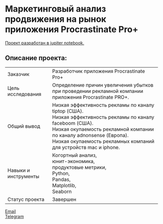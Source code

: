 # Маркетинговый анализ продвижения на рынок приложения Procrastinate Pro+

[Проект разработан в jupiter notebook.](https://github.com/data-analyst-mr/yandex-projects/blob/main/procrastinatepro/procrastinate_pro.ipynb)<br/>

## Описание проекта:
|   |  |
|---------------|-------------------|
|Заказчик | Разработчик приложения Procrastinate Pro+|
|Цель исследования| Определение причин увеличения убытков при проведении рекламной компании приложения Procrastinate PRO+.|
|Общий вывод|Низкая эффективность рекламы по каналу tiptop (США).<br/>Низкая эффективность рекламы по каналу faceboom (США).<br/>Низкая окупаемость рекламной компании по каналу adnonsense (Европа).<br/>Низкая окупаемость рекламных компаний для устройств mac и iphone.|
|Навыки и инструменты|Когортный анализ,<br/>юнит-экономика,<br/>продуктовые метрики,<br/>Python,<br/>Pandas,<br/>Matplotlib,<br/>Seaborn|
|Статус проекта| Завершен|


[Email](mailto:mikhail-shestakov-2022@bk.ru)<br/>
[Telegram](https://t.me/mshestakov1)
